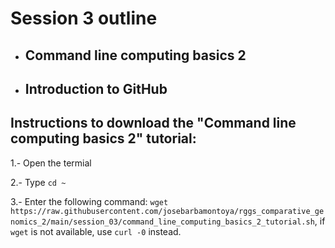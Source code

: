 # Session 3 outline

* ## Command line computing basics 2
* ## Introduction to GitHub

## Instructions to download the "Command line computing basics 2" tutorial:
  1.- Open the termial

  2.- Type `cd ~`

  3.- Enter the following command: `wget https://raw.githubusercontent.com/josebarbamontoya/rggs_comparative_genomics_2/main/session_03/command_line_computing_basics_2_tutorial.sh`, if `wget` is not available, use `curl -0` instead.
